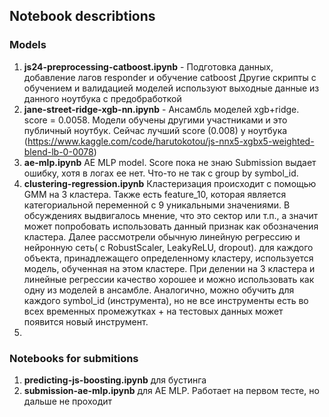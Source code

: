 ## Notebook describtions
### Models
 1. **js24-preprocessing-catboost.ipynb** - Подготовка данных, добавление лагов responder и обучение catboost
    Другие скрипты с обучением и валидацией моделей используют выходные данные из данного ноутбука с предобработкой
 3. **jane-street-ridge-xgb-nn.ipynb**  - Ансамбль моделей xgb+ridge. score = 0.0058. Модели обучены другими участниками и это публичный ноутбук. Сейчас лучший score (0.008) у ноутбука (https://www.kaggle.com/code/harutokotou/js-nnx5-xgbx5-weighted-blend-lb-0-0078)
 4. **ae-mlp.ipynb** AE MLP model. Score пока не знаю Submission выдает ошибку, хотя в логах ее нет. Что-то не так с group by symbol_id.
 5. **clustering-regression.ipynb** Кластеризация происходит с помощью GMM на 3 кластера. Также есть feature_10, которая является категориальной переменной с 9 уникальными значениями. В обсуждениях выдвигалось мнение, что это сектор или т.п., а значит может попробовать использовать данный признак как обозначения кластера. Далее рассмотрели обычную линейную регрессию и нейронную сеть( с RobustScaler, LeakyReLU, dropout). для каждого объекта, принадлежащего определенному кластеру, используется модель, обученная на этом кластере. При делении на 3 кластера и линейные регрессии качество хорошее и можно использовать как одну из моделей в ансамбле.
  Аналогично, можно обучить для каждого symbol_id (инструмента), но не все инструменты есть во всех временных промежутках + на тестовых данных может появится новый инструмент.
 8. 

### Notebooks for submitions
1. **predicting-js-boosting.ipynb** для бустинга
2. **submission-ae-mlp.ipynb** для AE MLP. Работает на первом тесте, но дальше не проходит


